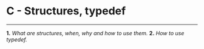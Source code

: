 # C - Structures, typedef
***
**1.** *What are structures, when, why and how to use them.*
**2.** *How to use typedef.*
